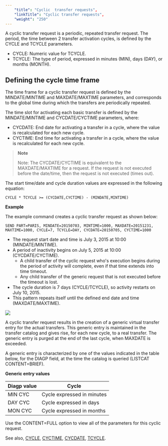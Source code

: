 ```yaml
---
    "title": "Cyclic  transfer requests",
    "linkTitle": "Cyclic transfer requests",
    "weight": "250"
---
```

A cyclic transfer
request is a periodic, repeated transfer request. The period, the time
between 2 transfer activation cycles, is defined by the CYCLE and TCYCLE parameters.

- CYCLE: Numeric value for TCYCLE.
- TCYCLE: The type of period, expressed in minutes (MIN), days (DAY), or months (MONTH).

Defining the cycle time frame
-----------------------------

The time frame for a cyclic transfer request is defined by the MINDATE/MINTIME
and MAXDATE/MAXTIME parameters, and corresponds to the global time during
which the transfers are periodically repeated.

The time slot for activating each basic transfer is defined by the MINDATE/MINTIME
and CYCDATE/CYCTIME parameters, where:

- CYCDATE: End date for activating
    a transfer in a cycle, where the value is recalculated for each new cycle.
- CYCTIME: End time for activating a transfer in a cycle, where the value is recalculated for each new cycle.

> **Note**
>
> Note: The CYCDATE/CYCTIME is equivalent to the MAXDATE/MAXTIME for a request. If the request is not executed before the date/time, then the request is not executed (times out).

The start time/date and cycle duration
values are expressed in the following equation:

`CYCLE * TCYCLE >= (CYCDATE,CYCTIME) - (MINDATE,MINTIME)`

**Example**

The example command creates a cyclic transfer request as shown below:

```
SEND PART=PARIS, MINDATE=20150703, MINTIME=1000, MAXDATE=20151231, MAXTIME=1000, CYCLE=7, TCYCLE=DAY, CYCDATE=20150705, CYCTIME=1000
```

- The request start date and time is July 3, 2015 at 10:00 (MINDATE/MINTIME).
- A period of inactivity begins on July 5, 2015 at 10:00 (CYCDATE/CYCTIME).
    -   A child transfer of the cyclic request who's execution begins during the period of activity will complete, even if that time extends into time timeout.
    -   Any child transfer of the generic request that is not executed before the timeout is lost.
- The cycle duration is 7 days (CYCLE/TCYCLE), so activity restarts on July 10, 2015.
- This pattern repeats itself until the defined end date and time (MAXDATE/MAXTIME).

![](/Images/TransferCFT/new_cyclic_example.png)

A cyclic transfer request results in the creation of a generic virtual
transfer entry for the actual transfers. This generic entry is maintained in the
transfer catalog and gives rise, for each new cycle, to a real transfer. The generic entry is purged at the end of the last
cycle, when MAXDATE is exceeded.

A generic entry is characterized by
one of the values indicated in the table below, for the DIAGP field, at
the time the catalog is queried (LISTCAT CONTENT=BRIEF).

******Generic entry values******


| Diagp value  | Cycle  |
| --- | --- |
| MIN CYC  | Cycle expressed in minutes  |
| DAY CYC  | Cycle expressed in days  |
| MON CYC  | Cycle expressed in months  |


Use the CONTENT=FULL option to view all of the parameters for this cyclic
request.

See also, [CYCLE](../../../c_intro_userinterfaces/command_summary/parameter_intro/cycle), [CYCTIME](../../../c_intro_userinterfaces/command_summary/parameter_intro/cyctime), [CYCDATE](../../../c_intro_userinterfaces/command_summary/parameter_intro/cycdate), [TCYCLE](../../../c_intro_userinterfaces/command_summary/parameter_intro/tcycle).
